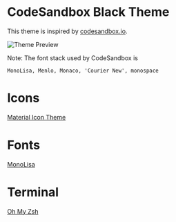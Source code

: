 # CodeSandbox Black Theme

This theme is inspired by [codesandbox.io](https://codesandbox.io/).

![Theme Preview](https://raw.githubusercontent.com/ziterz/codesandbox-black-theme/master/screenshot.png)

Note: The font stack used by CodeSandbox is

```
MonoLisa, Menlo, Monaco, 'Courier New', monospace
```

# Icons

[Material Icon Theme](https://marketplace.visualstudio.com/items?itemName=PKief.material-icon-theme)

# Fonts

[MonoLisa](https://www.monolisa.dev/)

# Terminal

[Oh My Zsh](https://ohmyz.sh/)
